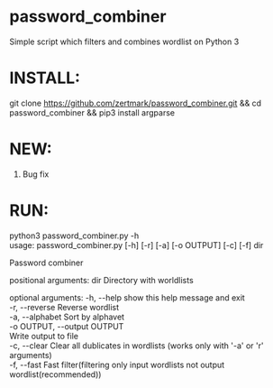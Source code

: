 # password_combiner
Simple script which filters and combines wordlist on Python 3             
# INSTALL:                      
git clone https://github.com/zertmark/password_combiner.git && cd password_combiner && pip3 install argparse            
# NEW:                             
1) Bug fix                  
# RUN:                           
python3 password_combiner.py -h             
usage: password_combiner.py [-h] [-r] [-a] [-o OUTPUT] [-c] [-f] dir                       
                
Password combiner                
                   
positional arguments:
  dir                   Directory with worldlists                      

optional arguments:
  -h, --help            show this help message and exit                
  -r, --reverse         Reverse wordlist                      
  -a, --alphabet        Sort by alphavet                                
  -o OUTPUT, --output OUTPUT              
                        Write output to file                  
  -c, --clear           Clear all dublicates in wordlists (works only with '-a' or 'r' arguments)                    
  -f, --fast            Fast filter(filtering only input wordlists not output wordlist(recommended))                  

